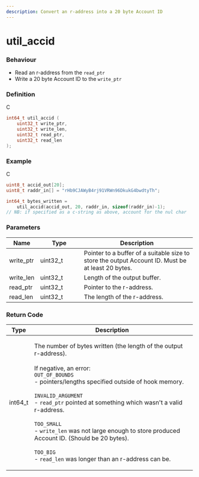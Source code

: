 ```yaml
---
description: Convert an r-address into a 20 byte Account ID
---
```


# util\_accid

### Behaviour

* Read an r-address from the `read_ptr`
* Write a 20 byte Account ID to the `write_ptr`

### Definition

C

```c
int64_t util_accid (
    uint32_t write_ptr,
    uint32_t write_len,
    uint32_t read_ptr,
    uint32_t read_len
);
```

### Example

C

```c
uint8_t accid_out[20];
uint8_t raddr_in[] = "rHb9CJAWyB4rj91VRWn96DkukG4bwdtyTh";

int64_t bytes_written = 
    util_accid(accid_out, 20, raddr_in, sizeof(raddr_in)-1);
// NB: if specified as a c-string as above, account for the nul char
```

### Parameters

<table><thead><tr><th>Name</th><th width="102">Type</th><th>Description</th></tr></thead><tbody><tr><td>write_ptr</td><td>uint32_t</td><td>Pointer to a buffer of a suitable size to store the output Account ID. Must be at least 20 bytes.</td></tr><tr><td>write_len</td><td>uint32_t</td><td>Length of the output buffer.</td></tr><tr><td>read_ptr</td><td>uint32_t</td><td>Pointer to the r-address.</td></tr><tr><td>read_len</td><td>uint32_t</td><td>The length of the r-address.</td></tr></tbody></table>

### Return Code

| Type     | Description                                                                                                                                                                                                                                                                                                                                                                                                                                                                                                                                      |
| -------- | ------------------------------------------------------------------------------------------------------------------------------------------------------------------------------------------------------------------------------------------------------------------------------------------------------------------------------------------------------------------------------------------------------------------------------------------------------------------------------------------------------------------------------------------------ |
| int64\_t | <p>The number of bytes written (the length of the output r-address).<br><br>If negative, an error:<br><code>OUT_OF_BOUNDS</code><br>- pointers/lengths specified outside of hook memory.<br><br><code>INVALID_ARGUMENT</code><br>- <code>read_ptr</code> pointed at something which wasn't a valid r-address.<br><br><code>TOO_SMALL</code><br>- <code>write_len</code> was not large enough to store produced Account ID. (Should be 20 bytes).<br><br><code>TOO_BIG</code><br>- <code>read_len</code> was longer than an r-address can be.</p> |
